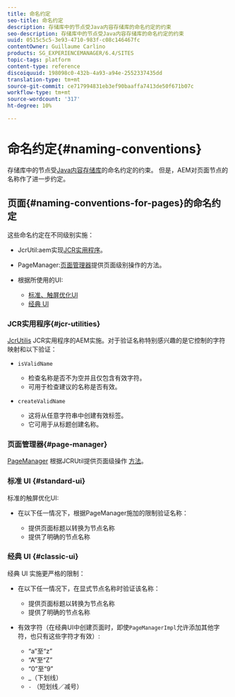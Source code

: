 ```yaml
---
title: 命名约定
seo-title: 命名约定
description: 存储库中的节点受Java内容存储库的命名约定的约束
seo-description: 存储库中的节点受Java内容存储库的命名约定的约束
uuid: 0515c5c5-3e93-4710-983f-c08c146467fc
contentOwner: Guillaume Carlino
products: SG_EXPERIENCEMANAGER/6.4/SITES
topic-tags: platform
content-type: reference
discoiquuid: 198098c0-432b-4a93-a94e-2552337435dd
translation-type: tm+mt
source-git-commit: ce717994831eb3ef90baaffa7413de50f671b07c
workflow-type: tm+mt
source-wordcount: '317'
ht-degree: 10%

---
```



# 命名约定{#naming-conventions}

存储库中的节点受[Java内容存储库](/help/sites-developing/the-basics.md#java-content-repository)的命名约定的约束。 但是，AEM对页面节点的名称作了进一步约定。

## 页面{#naming-conventions-for-pages}的命名约定

这些命名约定在不同级别实施：

* JcrUtil:aem实现[JCR实用程序](#jcr-utilities)。
* PageManager:[页面管理器](#page-manager)提供页面级别操作的方法。
* 根据所使用的UI:

   * [标准、触屏优化UI](#standard-ui)
   * [经典 UI](#classic-ui)

### JCR实用程序{#jcr-utilities}

[JcrUtilis](https://helpx.adobe.com/experience-manager/6-4/sites/developing/using/reference-materials/javadoc/index.html?com/day/cq/commons/jcr/JcrUtil.html)  JCR实用程序的AEM实施。对于验证名称特别感兴趣的是它控制的字符映射和以下验证：

* `isValidName`

   * 检查名称是否不为空并且仅包含有效字符。
   * 可用于检查建议的名称是否有效。

* `createValidName`

   * 这将从任意字符串中创建有效标签。
   * 它可用于从标题创建名称。

### 页面管理器{#page-manager}

[PageManager](https://helpx.adobe.com/experience-manager/6-4/sites/developing/using/reference-materials/javadoc/com/day/cq/wcm/api/PageManager.html) 根据JCRUtil提供页面级操作 [方法](#jcr-utilities)。

### 标准 UI {#standard-ui}

标准的触屏优化UI:

* 在以下任一情况下，根据PageManager施加的限制验证名称：

   * 提供页面标题以转换为节点名称
   * 提供了明确的节点名称

### 经典 UI {#classic-ui}

经典 UI 实施更严格的限制：

* 在以下任一情况下，在显式节点名称时验证该名称：

   * 提供页面标题以转换为节点名称
   * 提供了明确的节点名称

* 有效字符（在经典UI中创建页面时，即使`PageManagerImpl`允许添加其他字符，也只有这些字符才有效）:

   * “a”至“z”
   * “A”至“Z”
   * “0”至“9”
   * _（下划线）
   * `-` （短划线／减号）


